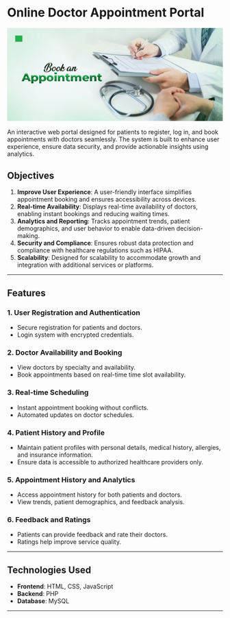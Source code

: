 # Online Doctor Appointment Portal

![Homepage Screenshot](homepage.jpg)

An interactive web portal designed for patients to register, log in, and book appointments with doctors seamlessly. The system is built to enhance user experience, ensure data security, and provide actionable insights using analytics. 

## Objectives

1. **Improve User Experience**: A user-friendly interface simplifies appointment booking and ensures accessibility across devices.
2. **Real-time Availability**: Displays real-time availability of doctors, enabling instant bookings and reducing waiting times.
3. **Analytics and Reporting**: Tracks appointment trends, patient demographics, and user behavior to enable data-driven decision-making.
4. **Security and Compliance**: Ensures robust data protection and compliance with healthcare regulations such as HIPAA.
5. **Scalability**: Designed for scalability to accommodate growth and integration with additional services or platforms.

---

## Features

### 1. User Registration and Authentication
- Secure registration for patients and doctors.
- Login system with encrypted credentials.
  
### 2. Doctor Availability and Booking
- View doctors by specialty and availability.
- Book appointments based on real-time time slot availability.

### 3. Real-time Scheduling
- Instant appointment booking without conflicts.
- Automated updates on doctor schedules.

### 4. Patient History and Profile
- Maintain patient profiles with personal details, medical history, allergies, and insurance information.
- Ensure data is accessible to authorized healthcare providers only.

### 5. Appointment History and Analytics
- Access appointment history for both patients and doctors.
- View trends, patient demographics, and feedback analysis.

### 6. Feedback and Ratings
- Patients can provide feedback and rate their doctors.
- Ratings help improve service quality.

---

## Technologies Used

- **Frontend**: HTML, CSS, JavaScript
- **Backend**: PHP
- **Database**: MySQL

---
